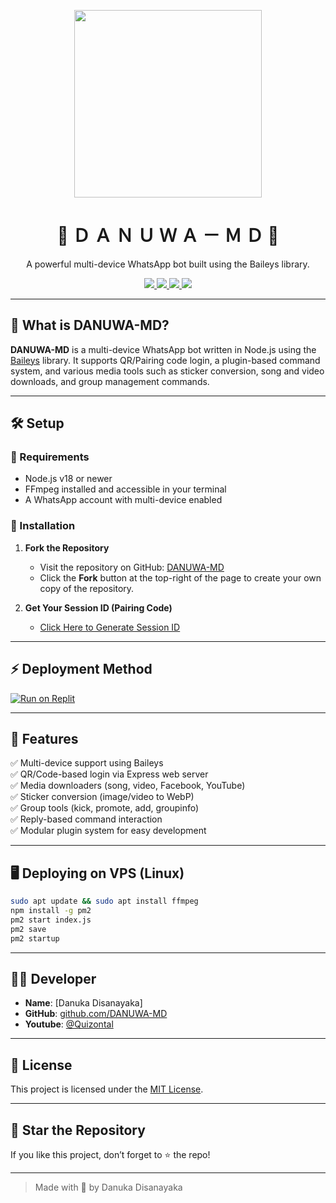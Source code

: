 
<p align="center"> 
  <img src="https://github.com/DANUWA-MD/DANUWA-BOT/blob/main/images/DANUWA-MD.png?raw=true" width="300"/>
</p>

<h1 align="center">🔮  Ｄ  Ａ  Ｎ  Ｕ  Ｗ  Ａ  －  Ｍ  Ｄ  🔮</h1>

<p align="center">
  A powerful multi-device WhatsApp bot built using the Baileys library.
</p>

<p align="center">
  <a href="https://github.com/your-username/DANUWA-MD">
    <img src="https://img.shields.io/github/repo-size/your-username/DANUWA-MD?color=green&label=Repo%20Size&style=flat-square" />
  </a>
  <a href="https://github.com/your-username/DANUWA-MD">
    <img src="https://img.shields.io/github/license/your-username/DANUWA-MD?color=blue&style=flat-square" />
  </a>
  <a href="https://github.com/your-username/DANUWA-MD/fork">
    <img src="https://img.shields.io/github/forks/your-username/DANUWA-MD?style=flat-square" />
  </a>
  <a href="https://github.com/your-username/DANUWA-MD/stargazers">
    <img src="https://img.shields.io/github/stars/your-username/DANUWA-MD?style=flat-square" />
  </a>
</p>

---

## 📍 What is DANUWA-MD?

**DANUWA-MD** is a multi-device WhatsApp bot written in Node.js using the [Baileys](https://github.com/adiwajshing/Baileys) library. It supports QR/Pairing code login, a plugin-based command system, and various media tools such as sticker conversion, song and video downloads, and group management commands.

---

## 🛠️ Setup

### 🧾 Requirements

- Node.js v18 or newer
- FFmpeg installed and accessible in your terminal
- A WhatsApp account with multi-device enabled

### 🚀 Installation

1. **Fork the Repository**

   - Visit the repository on GitHub: [DANUWA-MD](https://github.com/DANUWA-MD/DANUWA-BOT)
   - Click the **Fork** button at the top-right of the page to create your own copy of the repository.

2. **Get Your Session ID (Pairing Code)**

   - [Click Here to Generate Session ID](https://replit.com/@quizontalbot/DANUWA-MD-PAIR-CODE?v=1)

---

## ⚡ Deployment Method

<p align="left">
  <a href="https://replit.com/@quizontalbot/DANUWA-MD?v=1">
    <img alt="Run on Replit" src="https://replit.com/badge/github/DANUWA-MD/DANUWA-BOT" />
  </a>
</p>

---

## 🧰 Features

✅ Multi-device support using Baileys  
✅ QR/Code-based login via Express web server  
✅ Media downloaders (song, video, Facebook, YouTube)  
✅ Sticker conversion (image/video to WebP)  
✅ Group tools (kick, promote, add, groupinfo)  
✅ Reply-based command interaction  
✅ Modular plugin system for easy development

---

## 🖥 Deploying on VPS (Linux)

```bash
sudo apt update && sudo apt install ffmpeg
npm install -g pm2
pm2 start index.js
pm2 save
pm2 startup
```

---

## 👨‍💻 Developer

- **Name**: [Danuka Disanayaka]
- **GitHub**: [github.com/DANUWA-MD](https://github.com/DANUWA-MD)
- **Youtube**: [@Quizontal](https://www.youtube.com/@quizontal)

---

## 📜 License

This project is licensed under the [MIT License](./LICENSE).

---

## 🌟 Star the Repository

If you like this project, don’t forget to ⭐️ the repo!

---

> Made with 💖 by Danuka Disanayaka
